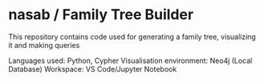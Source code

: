 # nasab / Family Tree Builder

This repository contains code used for generating a family tree, visualizing it and making queries

Languages used: Python, Cypher
Visualisation environment: Neo4j (Local Database)
Workspace: VS Code/Jupyter Notebook
